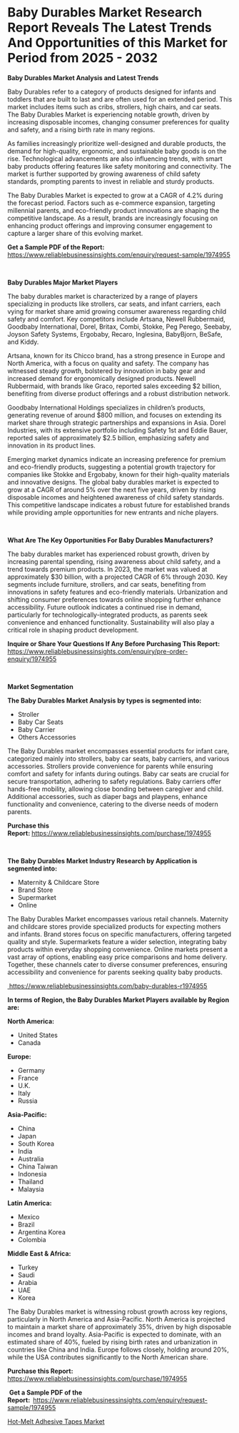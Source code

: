 <p><h1>Baby Durables Market Research Report Reveals The Latest Trends And Opportunities of this Market for Period from 2025 - 2032</h1></p><p><strong>Baby Durables Market Analysis and Latest Trends</strong></p>
<p><p>Baby Durables refer to a category of products designed for infants and toddlers that are built to last and are often used for an extended period. This market includes items such as cribs, strollers, high chairs, and car seats. The Baby Durables Market is experiencing notable growth, driven by increasing disposable incomes, changing consumer preferences for quality and safety, and a rising birth rate in many regions.</p><p>As families increasingly prioritize well-designed and durable products, the demand for high-quality, ergonomic, and sustainable baby goods is on the rise. Technological advancements are also influencing trends, with smart baby products offering features like safety monitoring and connectivity. The market is further supported by growing awareness of child safety standards, prompting parents to invest in reliable and sturdy products.</p><p>The Baby Durables Market is expected to grow at a CAGR of 4.2% during the forecast period. Factors such as e-commerce expansion, targeting millennial parents, and eco-friendly product innovations are shaping the competitive landscape. As a result, brands are increasingly focusing on enhancing product offerings and improving consumer engagement to capture a larger share of this evolving market.</p></p>
<p><strong>Get a Sample PDF of the Report:&nbsp;</strong> <a href="https://www.reliablebusinessinsights.com/enquiry/request-sample/1974955?utm_campaign=3384&utm_medium=2&utm_source=Github&utm_content=ia&utm_term=06042025&utm_id=baby-durables">https://www.reliablebusinessinsights.com/enquiry/request-sample/1974955</a></p>
<p>&nbsp;</p>
<p><strong>Baby Durables Major Market Players</strong></p>
<p><p>The baby durables market is characterized by a range of players specializing in products like strollers, car seats, and infant carriers, each vying for market share amid growing consumer awareness regarding child safety and comfort. Key competitors include Artsana, Newell Rubbermaid, Goodbaby International, Dorel, Britax, Combi, Stokke, Peg Perego, Seebaby, Joyson Safety Systems, Ergobaby, Recaro, Inglesina, BabyBjorn, BeSafe, and Kiddy.</p><p>Artsana, known for its Chicco brand, has a strong presence in Europe and North America, with a focus on quality and safety. The company has witnessed steady growth, bolstered by innovation in baby gear and increased demand for ergonomically designed products. Newell Rubbermaid, with brands like Graco, reported sales exceeding $2 billion, benefiting from diverse product offerings and a robust distribution network.</p><p>Goodbaby International Holdings specializes in children’s products, generating revenue of around $800 million, and focuses on extending its market share through strategic partnerships and expansions in Asia. Dorel Industries, with its extensive portfolio including Safety 1st and Eddie Bauer, reported sales of approximately $2.5 billion, emphasizing safety and innovation in its product lines.</p><p>Emerging market dynamics indicate an increasing preference for premium and eco-friendly products, suggesting a potential growth trajectory for companies like Stokke and Ergobaby, known for their high-quality materials and innovative designs. The global baby durables market is expected to grow at a CAGR of around 5% over the next five years, driven by rising disposable incomes and heightened awareness of child safety standards. This competitive landscape indicates a robust future for established brands while providing ample opportunities for new entrants and niche players.</p></p>
<p>&nbsp;</p>
<p><strong>What Are The Key Opportunities For Baby Durables Manufacturers?</strong></p>
<p><p>The baby durables market has experienced robust growth, driven by increasing parental spending, rising awareness about child safety, and a trend towards premium products. In 2023, the market was valued at approximately $30 billion, with a projected CAGR of 6% through 2030. Key segments include furniture, strollers, and car seats, benefiting from innovations in safety features and eco-friendly materials. Urbanization and shifting consumer preferences towards online shopping further enhance accessibility. Future outlook indicates a continued rise in demand, particularly for technologically-integrated products, as parents seek convenience and enhanced functionality. Sustainability will also play a critical role in shaping product development.</p></p>
<p><strong>Inquire or Share Your Questions If Any Before Purchasing This Report:</strong> <a href="https://www.reliablebusinessinsights.com/enquiry/pre-order-enquiry/1974955?utm_campaign=3384&utm_medium=2&utm_source=Github&utm_content=ia&utm_term=06042025&utm_id=baby-durables">https://www.reliablebusinessinsights.com/enquiry/pre-order-enquiry/1974955</a></p>
<p>&nbsp;</p>
<p><strong>Market Segmentation</strong></p>
<p><strong>The Baby Durables Market Analysis by types is segmented into:</strong></p>
<p><ul><li>Stroller</li><li>Baby Car Seats</li><li>Baby Carrier</li><li>Others Accessories</li></ul></p>
<p><p>The Baby Durables market encompasses essential products for infant care, categorized mainly into strollers, baby car seats, baby carriers, and various accessories. Strollers provide convenience for parents while ensuring comfort and safety for infants during outings. Baby car seats are crucial for secure transportation, adhering to safety regulations. Baby carriers offer hands-free mobility, allowing close bonding between caregiver and child. Additional accessories, such as diaper bags and playpens, enhance functionality and convenience, catering to the diverse needs of modern parents.</p></p>
<p><strong>Purchase this Report:&nbsp;</strong><a href="https://www.reliablebusinessinsights.com/purchase/1974955?utm_campaign=3384&utm_medium=2&utm_source=Github&utm_content=ia&utm_term=06042025&utm_id=baby-durables">https://www.reliablebusinessinsights.com/purchase/1974955</a></p>
<p>&nbsp;</p>
<p><strong>The Baby Durables Market Industry Research by Application is segmented into:</strong></p>
<p><ul><li>Maternity & Childcare Store</li><li>Brand Store</li><li>Supermarket</li><li>Online</li></ul></p>
<p><p>The Baby Durables Market encompasses various retail channels. Maternity and childcare stores provide specialized products for expecting mothers and infants. Brand stores focus on specific manufacturers, offering targeted quality and style. Supermarkets feature a wider selection, integrating baby products within everyday shopping convenience. Online markets present a vast array of options, enabling easy price comparisons and home delivery. Together, these channels cater to diverse consumer preferences, ensuring accessibility and convenience for parents seeking quality baby products.</p></p>
<p><a href="https://www.reliablebusinessinsights.com/baby-durables-r1974955?utm_campaign=3384&utm_medium=2&utm_source=Github&utm_content=ia&utm_term=06042025&utm_id=baby-durables">&nbsp;https://www.reliablebusinessinsights.com/baby-durables-r1974955</a></p>
<p><strong>In terms of Region, the Baby Durables Market Players available by Region are:</strong></p>
<p>
    <p> <strong> North America: </strong>
        <ul>
            <li>United States</li>
            <li>Canada</li>
        </ul>
        </p> 
    <p> <strong> Europe: </strong>
        <ul>
            <li>Germany</li>
            <li>France</li>
            <li>U.K.</li>
            <li>Italy</li>
            <li>Russia</li>
        </ul>
        </p> 
    <p> <strong> Asia-Pacific: </strong>
        <ul>
            <li>China</li>
            <li>Japan</li>
            <li>South Korea</li>
            <li>India</li>
            <li>Australia</li>
            <li>China Taiwan</li>
            <li>Indonesia</li>
            <li>Thailand</li>
            <li>Malaysia</li>
        </ul>
        </p> 
    <p> <strong> Latin America: </strong>
        <ul>
            <li>Mexico</li>
            <li>Brazil</li>
            <li>Argentina Korea</li>
            <li>Colombia</li>
        </ul>
        </p> 
    <p> <strong> Middle East & Africa: </strong>
        <ul>
            <li>Turkey</li>
            <li>Saudi</li>
            <li>Arabia</li>
            <li>UAE</li>
            <li>Korea</li>
        </ul>
    </p>
    </p>
<p><p>The Baby Durables market is witnessing robust growth across key regions, particularly in North America and Asia-Pacific. North America is projected to maintain a market share of approximately 35%, driven by high disposable incomes and brand loyalty. Asia-Pacific is expected to dominate, with an estimated share of 40%, fueled by rising birth rates and urbanization in countries like China and India. Europe follows closely, holding around 20%, while the USA contributes significantly to the North American share.</p></p>
<p><strong>Purchase this Report: </strong><a href="https://www.reliablebusinessinsights.com/purchase/1974955?utm_campaign=3384&utm_medium=2&utm_source=Github&utm_content=ia&utm_term=06042025&utm_id=baby-durables">https://www.reliablebusinessinsights.com/purchase/1974955</a></p>
<p>&nbsp;<strong>Get a Sample PDF of the Report:&nbsp;&nbsp;</strong><a href="https://www.reliablebusinessinsights.com/enquiry/request-sample/1974955?utm_campaign=3384&utm_medium=2&utm_source=Github&utm_content=ia&utm_term=06042025&utm_id=baby-durables">https://www.reliablebusinessinsights.com/enquiry/request-sample/1974955</a></p>
<p><strong></strong></p>
<p><p><a href="https://github.com/joshuagarcia509/Market-Research-Report-List-1/blob/main/hot-melt-adhesive-tapes-market.md?utm_campaign=3384&utm_medium=2&utm_source=Github&utm_content=ia&utm_term=06042025&utm_id=baby-durables">Hot-Melt Adhesive Tapes Market</a></p></p>
